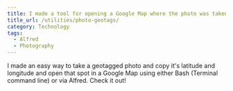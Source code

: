 ```yaml
---
title: I made a tool for opening a Google Map where the photo was taken
title_url: /utilities/photo-geotags/
category: Technology
tags:
  - Alfred
  - Photography
---
```

I made an easy way to take a geotagged photo and copy it's latitude and longitude and open that spot in a Google Map using either Bash (Terminal command line) or via Alfred. Check it out!